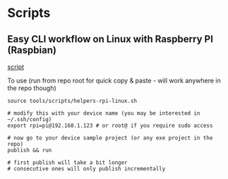 # Scripts

## Easy CLI workflow on Linux with Raspberry PI (Raspbian)

[script](helpers-rpi-linux.sh)

To use (run from repo root for quick copy & paste - will work anywhere in the repo though)

```shell
source tools/scripts/helpers-rpi-linux.sh

# modify this with your device name (you may be interested in ~/.ssh/config)
export rpi=pi@192.168.1.123 # or root@ if you require sudo access

# now go to your device sample project (or any exe project in the repo)
publish && run

# first publish will take a bit longer
# consecutive ones will only publish incrementally
```
